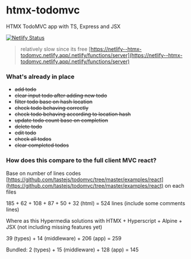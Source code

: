 # htmx-todomvc
HTMX TodoMVC app with TS, Express and JSX

[![Netlify Status](https://api.netlify.com/api/v1/badges/a381d940-be89-4d4a-b36d-8152fd5eac10/deploy-status)](https://app.netlify.com/sites/htmx-todomvc/deploys)
> relatively slow since its free [https://netlify--htmx-todomvc.netlify.app/.netlify/functions/server](https://netlify--htmx-todomvc.netlify.app/.netlify/functions/server)

### What's already in place
- ~~add todo~~
- ~~clear input todo after adding new todo~~
- ~~filter todo base on hash location~~
- ~~check todo behaving correctly~~
- ~~check todo behaving according to location hash~~
- ~~update todo count base on completion~~
- ~~delete todo~~
- ~~edit todo~~
- ~~check all todos~~
- ~~clear completed todos~~

### How does this compare to the full client MVC react?

Base on number of lines codes [https://github.com/tastejs/todomvc/tree/master/examples/react](https://github.com/tastejs/todomvc/tree/master/examples/react) on each files

185 + 62 + 108 + 87 + 50 + 32 (html) = 524 lines (include some comments lines)

Where as this Hypermedia solutions with HTMX + Hyperscript + Alpine + JSX (not including missing features yet)

39 (types) + 14 (middleware) + 206 (app) = 259

Bundled:
2 (types) + 15 (middleware) + 128 (app) = 145



